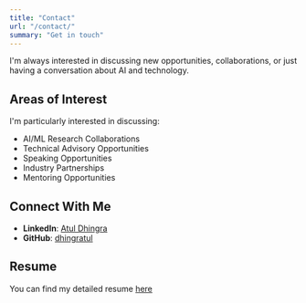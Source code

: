 ```yaml
---
title: "Contact"
url: "/contact/"
summary: "Get in touch"
---
```


I'm always interested in discussing new opportunities, collaborations, or just having a conversation about AI and technology.

## Areas of Interest

I'm particularly interested in discussing:

- AI/ML Research Collaborations
- Technical Advisory Opportunities
- Speaking Opportunities
- Industry Partnerships
- Mentoring Opportunities

## Connect With Me

- **LinkedIn**: [Atul Dhingra](https://linkedin.com/in/dhingratul)
- **GitHub**: [dhingratul](https://github.com/dhingratul)

## Resume
You can find my detailed resume [here](/resume/Resume.pdf)